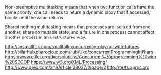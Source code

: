 Non-preemptive multitasking means that when two function calls have the same priority, one call needs to return a dynamic proxy that if accessed, blocks until the value returns

Shared nothing multitasking means that processes are isolated from one another, share no mutable state, and a failure in one process cannot affect another process in an unstructured way.

http://onsmalltalk.com/smalltalk-concurrency-playing-with-futures
http://pillarhub.pharocloud.com/hub/Uko/concurrentProgrammingInPharo
https://www.eiffel.org/doc/solutions/Concurrent%20programming%20with%20SCOOP
https://www.w3.org/XML/Processing/
http://www.devx.com/xml/Article/38037/0/page/2
http://tests.xproc.org